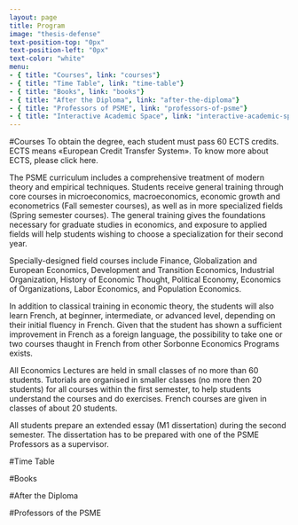 ```yaml
---
layout: page
title: Program
image: "thesis-defense"
text-position-top: "0px"
text-position-left: "0px"
text-color: "white"
menu:
- { title: "Courses", link: "courses"}
- { title: "Time Table", link: "time-table"}
- { title: "Books", link: "books"}
- { title: "After the Diploma", link: "after-the-diploma"}
- { title: "Professors of PSME", link: "professors-of-psme"}
- { title: "Interactive Academic Space", link: "interactive-academic-space"}
---
```


#Courses<a class="anchor" id="courses"></a>
To obtain the degree, each student must pass 60 ECTS credits. ECTS means «European Credit Transfer System». To know more about ECTS, please click here.

The PSME curriculum includes a comprehensive treatment of modern theory and empirical techniques. Students receive general training through core courses in microeconomics, macroeconomics, economic growth and econometrics (Fall semester courses), as well as in more specialized fields (Spring semester courses). The general training gives the foundations necessary for graduate studies in economics, and exposure to applied fields will help students wishing to choose a specialization for their second year.

Specially-designed field courses include Finance, Globalization and European Economics, Development and Transition Economics, Industrial Organization, History of Economic Thought, Political Economy, Economics of Organizations, Labor Economics, and Population Economics.

In addition to classical training in economic theory, the students will also learn French, at beginner, intermediate, or advanced level, depending on their initial fluency in French.
Given that the student has shown a sufficient improvement in French as a foreign language, the possibility to take one or two courses thaught in French from other Sorbonne Economics Programs exists.

All Economics Lectures are held in small classes of no more than 60 students. Tutorials are organised in smaller classes (no more then 20 students) for all courses within the first semester, to help students understand the courses and do exercises. French courses are given in classes of about 20 students.

 All students prepare an extended essay (M1 dissertation) during the second semester. The dissertation has to be prepared with one of the PSME Professors as a supervisor.

#Time Table<a class="anchor" id="time-table"></a>

#Books<a class="anchor" id="books"></a>

#After the Diploma<a class="anchor" id="after-the-diploma"></a>

#Professors of the PSME<a class="anchor" id="professors-of-the-psme"></a>